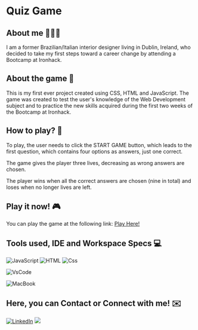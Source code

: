 ﻿# Quiz Game

## About me 🙋🏻‍♂️
I am a former Brazilian/Italian interior designer living in Dublin, Ireland, who decided to take my first steps toward a career change by attending a Bootcamp at Ironhack.

## About the game 💭
This is my first ever project created using CSS, HTML and JavaScript.
The game was created to test the user's knowledge of the Web Development subject and to practice the new skills acquired during the first two weeks of the Bootcamp at Ironhack.

## How to play? 🤔
To play, the user needs to click the START GAME button, which leads to the first question, which contains four options as answers, just one correct.

The game gives the player three lives, decreasing as wrong answers are chosen.

The player wins when all the correct answers are chosen (nine in total) and loses when no longer lives are left.

## Play it now! 🎮
You can play the game at the following link: [Play Here!](https://t-minini.github.io/quiz-game/)

## Tools used, IDE and Workspace Specs 💻
![JavaScript](https://img.shields.io/badge/JavaScript-F7DF1E?style=for-the-badge&logo=javascript&logoColor=black)
![HTML](https://img.shields.io/badge/HTML5-E34F26?style=for-the-badge&logo=html5&logoColor=white)
![Css](https://img.shields.io/badge/CSS3-1572B6?style=for-the-badge&logo=css3&logoColor=white)

![VsCode](https://img.shields.io/badge/Visual_Studio_Code-0078D4?style=for-the-badge&logo=visual%20studio%20code&logoColor=white)

![MacBook](https://img.shields.io/badge/Apple-MacBook_Pro_2021-999999?style=for-the-badge&logo=apple&logoColor=white)

## Here, you can Contact or Connect with me! ✉️
[![LinkedIn](https://img.shields.io/badge/LinkedIn-0077B5?style=for-the-badge&logo=linkedin&logoColor=white)](https://www.linkedin.com/in/tulio-minini/)
<a href = "mailto:tulio.mminini@gmail.com"><img src="https://img.shields.io/badge/Gmail-D14836?style=for-the-badge&logo=gmail&logoColor=white" target="_blank"></a>
